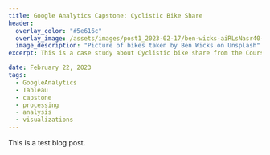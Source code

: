 ```yaml
---
title: Google Analytics Capstone: Cyclistic Bike Share
header:
  overlay_color: "#5e616c"
  overlay_image: /assets/images/post1_2023-02-17/ben-wicks-aiRLsNasr40-unsplash.jpg
  image_description: "Picture of bikes taken by Ben Wicks on Unsplash" 
excerpt: This is a case study about Cyclistic bike share from the Coursera Google Analytics Capstone course. I had a lot of fun diving into this messy dataset. There's a very good reason why this project is so popular for data analyst portfolios! The tools I used for this project were R and Tableau. Check out the R Script to follow along or head to my Tableau visualizations to see the end result! 

date: February 22, 2023
tags:
  - GoogleAnalytics
  - Tableau
  - capstone
  - processing
  - analysis
  - visualizations
---
```


This is a test blog post.
